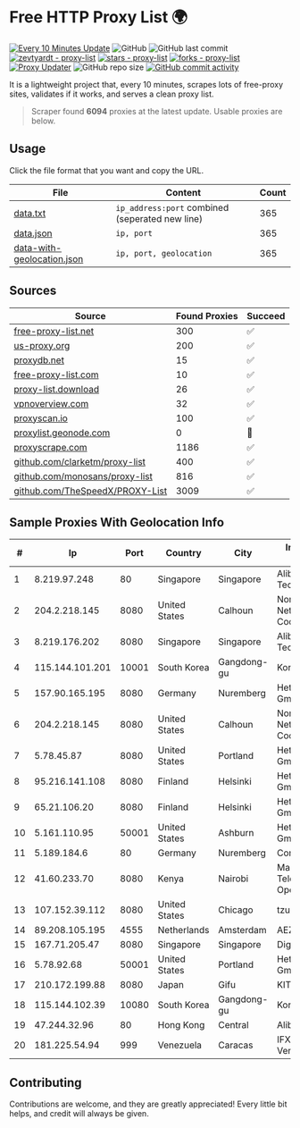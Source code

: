 
# Free HTTP Proxy List 🌍

[![Every 10 Minutes Update](https://github.com/mertguvencli/http-proxy-list/actions/workflows/main.yml/badge.svg?branch=main)](https://github.com/mertguvencli/http-proxy-list/actions/workflows/main.yml)
![GitHub](https://img.shields.io/github/license/mertguvencli/http-proxy-list)
![GitHub last commit](https://img.shields.io/github/last-commit/mertguvencli/http-proxy-list)
[![zevtyardt - proxy-list](https://img.shields.io/static/v1?label=zevtyardt&message=proxy-list&color=blue&logo=github)](https://github.com/zevtyardt/proxy-list "Go to GitHub repo")
[![stars - proxy-list](https://img.shields.io/github/stars/zevtyardt/proxy-list?style=social)](https://github.com/zevtyardt/proxy-list)
[![forks - proxy-list](https://img.shields.io/github/forks/zevtyardt/proxy-list?style=social)](https://github.com/zevtyardt/proxy-list)
[![Proxy Updater](https://github.com/zevtyardt/proxy-list/workflows/Proxy%20Updater/badge.svg)](https://github.com/zevtyardt/proxy-list/actions?query=workflow:"Proxy+Updater")
![GitHub repo size](https://img.shields.io/github/repo-size/zevtyardt/proxy-list)
[![GitHub commit activity](https://img.shields.io/github/commit-activity/m/zevtyardt/proxy-list?logo=commits)](https://github.com/zevtyardt/proxy-list/commits/main)

It is a lightweight project that, every 10 minutes, scrapes lots of free-proxy sites, validates if it works, and serves a clean proxy list.

> Scraper found **6094** proxies at the latest update. Usable proxies are below.

## Usage

Click the file format that you want and copy the URL.

|File|Content|Count|
|----|-------|-----|
|[data.txt](https://raw.githubusercontent.com/mertguvencli/http-proxy-list/main/proxy-list/data.txt)|`ip_address:port` combined (seperated new line)|365|
|[data.json](https://raw.githubusercontent.com/mertguvencli/http-proxy-list/main/proxy-list/data.json)|`ip, port`|365|
|[data-with-geolocation.json](https://raw.githubusercontent.com/mertguvencli/http-proxy-list/main/proxy-list/data-with-geolocation.json)|`ip, port, geolocation`|365|

## Sources

|Source|Found Proxies|Succeed|
|------|-------------|-------|
|[free-proxy-list.net](https://free-proxy-list.net)|300|✅|
|[us-proxy.org](https://www.us-proxy.org)|200|✅|
|[proxydb.net](http://proxydb.net)|15|✅|
|[free-proxy-list.com](https://free-proxy-list.com/?page=&port=&type%5B%5D=http&type%5B%5D=https&up_time=0&search=Search)|10|✅|
|[proxy-list.download](https://www.proxy-list.download/HTTP)|26|✅|
|[vpnoverview.com](https://vpnoverview.com/privacy/anonymous-browsing/free-proxy-servers)|32|✅|
|[proxyscan.io](https://www.proxyscan.io)|100|✅|
|[proxylist.geonode.com](https://proxylist.geonode.com/api/proxy-list?limit=300&page=1&sort_by=lastChecked&sort_type=desc&protocols=http,https)|0|🚫|
|[proxyscrape.com](https://api.proxyscrape.com/v2/?request=displayproxies&protocol=http&timeout=10000&country=all&ssl=all&anonymity=all)|1186|✅|
|[github.com/clarketm/proxy-list](https://raw.githubusercontent.com/clarketm/proxy-list/master/proxy-list-raw.txt)|400|✅|
|[github.com/monosans/proxy-list](https://raw.githubusercontent.com/monosans/proxy-list/main/proxies/http.txt)|816|✅|
|[github.com/TheSpeedX/PROXY-List](https://raw.githubusercontent.com/TheSpeedX/PROXY-List/master/http.txt)|3009|✅|


## Sample Proxies With Geolocation Info

|#|Ip|Port|Country|City|Internet Service Provider|
|-|--|----|-------|----|-------------------------|
|1|8.219.97.248|80|Singapore|Singapore|Alibaba (US) Technology Co., Ltd.|
|2|204.2.218.145|8080|United States|Calhoun|North Georgia Network Cooperative, Inc.|
|3|8.219.176.202|8080|Singapore|Singapore|Alibaba (US) Technology Co., Ltd.|
|4|115.144.101.201|10001|South Korea|Gangdong-gu|Korea Telecom|
|5|157.90.165.195|8080|Germany|Nuremberg|Hetzner Online GmbH|
|6|204.2.218.145|8080|United States|Calhoun|North Georgia Network Cooperative, Inc.|
|7|5.78.45.87|8080|United States|Portland|Hetzner Online GmbH|
|8|95.216.141.108|8080|Finland|Helsinki|Hetzner Online GmbH|
|9|65.21.106.20|8080|Finland|Helsinki|Hetzner Online GmbH|
|10|5.161.110.95|50001|United States|Ashburn|Hetzner Online GmbH|
|11|5.189.184.6|80|Germany|Nuremberg|Contabo GmbH|
|12|41.60.233.70|8080|Kenya|Nairobi|Maintainer Liquid Telecommunications Operations Limited|
|13|107.152.39.112|8080|United States|Chicago|tzulo, inc.|
|14|89.208.105.195|4555|Netherlands|Amsterdam|AEZA GROUP Ltd|
|15|167.71.205.47|8080|Singapore|Singapore|DigitalOcean, LLC|
|16|5.78.92.68|50001|United States|Portland|Hetzner Online GmbH|
|17|210.172.199.88|8080|Japan|Gifu|KITAGATA|
|18|115.144.102.39|10080|South Korea|Gangdong-gu|Korea Telecom|
|19|47.244.32.96|80|Hong Kong|Central|Alibaba.com LLC|
|20|181.225.54.94|999|Venezuela|Caracas|IFX Networks Venezuela C.A.|



## Contributing

Contributions are welcome, and they are greatly appreciated! Every
little bit helps, and credit will always be given.

